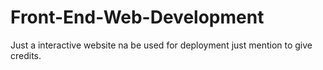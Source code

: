# Front-End-Web-Development

Just a interactive website na be used for deployment just mention to give credits.
